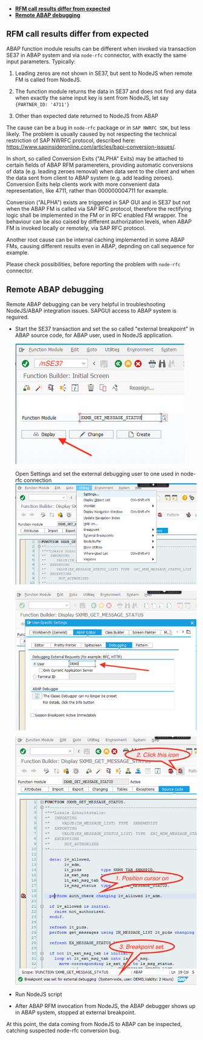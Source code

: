 -   **[RFM call results differ from expected](#rfm-call-results-differ-from-expected)**
-   **[Remote ABAP debugging](#remote-abap-debugging)**

## RFM call results differ from expected

ABAP function module results can be different when invoked via transaction SE37 in ABAP system
and via `node-rfc` connector, with exactly the same input parameters. Typically:

1. Leading zeros are not shown in SE37, but sent to NodeJS when remote FM is called from NodeJS.

2. The function module returns the data in SE37 and does not find any data when exactly the same input key is sent from NodeJS, let say `{PARTNER_ID: '4711'}`

3. Other than expected date returned to NodeJS from ABAP

The cause can be a bug in `node-rfc` package or in `SAP NWRFC SDK`, but less likely.
The problem is usually caused by not respecting the technical restriction of SAP NWRFC protocol,
described here: https://www.sapinsideronline.com/articles/bapi-conversion-issues/.

In short, so called Conversion Exits ("ALPHA" Exits) may be attached to certain fields of ABAP RFM paramereters,
providing automatic conversions of data (e.g. leading zeroes removal) when data sent to the client and when
the data sent from client to ABAP system (e.g. add leading zeroes). Conversion Exits help clients work with more
convenient data representation, like 4711, rather than 000000004711 for example.

Conversion ("ALPHA") exists are triggered in SAP GUI and in SE37 but not when
the ABAP FM is called via SAP RFC protocol, therefore the rectifying logic shall be
implemented in the FM or in RFC enabled FM wrapper. The behaviour can be also caised by different authorization levels, when ABAP FM is invoked
locally or remotely, via SAP RFC protocol.

Another root cause can be internal caching implemented in some ABAP FMs, causing different results even in ABAP, depnding on call sequence for example.

Please check possibilities, before reporting the problem with `node-rfc` connector.

## Remote ABAP debugging

Remote ABAP debugging can be very helpful in troubleshooting NodeJS/ABAP integration issues.
SAPGUI access to ABAP system is reguired.

-   Start the SE37 transaction and set the so called "external breakpoint" in ABAP source code, for ABAP user, used in NodeJS application.

    ![](assets/debug1.png)

    Open Settings and set the external debugging user to one used in node-rfc connection
    ![](assets/debug2.png)

    ![](assets/debug3.png)

    ![](assets/debug4.png)

*   Run NodeJS script

*   After ABAP RFM invocation from NodeJS, the ABAP debugger shows up in ABAP system, stopped at external breakpoint.

At this point, the data coming from NodeJS to ABAP can be inspected, catching suspected node-rfc conversion bug.
